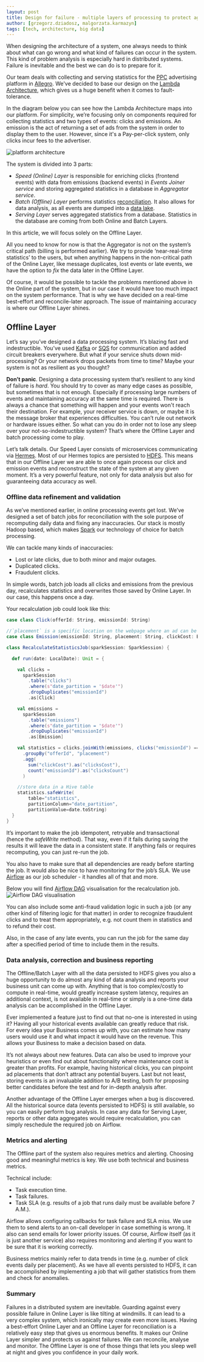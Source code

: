 ```yaml
---
layout: post
title: Design for failure - multiple layers of processing to protect against failures.
author: [grzegorz.dziadosz, malgorzata.karmazyn]
tags: [tech, architecture, big data]
---
```


<style type="text/css">.post img{margin: 0 auto;display: block;}</style>

When designing the architecture of a system, one always needs to think about what can go wrong and
what kind of failures can occur in the system. This kind of problem analysis is especially hard in distributed systems.
Failure is inevitable and the best we can do is to prepare for it.

Our team deals with collecting and serving statistics for the [PPC](https://en.wikipedia.org/wiki/Pay-per-click) advertising platform in [Allegro](/about-us/).
We've decided to base our design on the [Lambda Architecture](http://lambda-architecture.net/), which gives us a huge
benefit when it comes to fault-tolerance.

In the diagram below you can see how the Lambda Architecture maps into our platform.
For simplicity, we’re focusing only on components required for collecting statistics and two types of events: clicks and emissions.
An emission is the act of returning a set of ads from the system in order to display them to the user.
However, since it's a Pay-per-click system, only clicks incur fees to the advertiser.

<img alt="platform architecture" src="/img/articles/2020-01-07-design-for-failure/architecture.png" />

The system is divided into 3 parts:
* _Speed (Online) Layer_ is responsible for enriching clicks (frontend events) with data from emissions
(backend events) in _Events Joiner service_ and storing aggregated statistics in a database in _Aggregator service_.
* _Batch (Offline) Layer_ performs statistics [reconciliation](https://en.wikipedia.org/wiki/Reconciliation_(accounting)). It also allows for data analysis, as all events
are dumped into a [data lake](https://en.wikipedia.org/wiki/Data_lake).
* _Serving Layer_ serves aggregated statistics from a database. Statistics in the database are coming from both
Online and Batch Layers.

In this article, we will focus solely on the Offline Layer.

All you need to know for now is that the Aggregator is not on the system’s critical path (billing is performed earlier).
We try to provide ‘near-real-time statistics’ to the users, but when anything happens in the non-critical path of the
Online Layer, like message duplicates, lost events or late events, we have the option to _fix_ the data later in the
Offline Layer.

Of course, it would be possible to tackle the problems mentioned above in the Online part of the system, but in our case it would
have too much impact on the system performance. That is why we have decided on a real-time best-effort and
reconcile-later approach. The issue of maintaining accuracy is where our Offline Layer shines.

## Offline Layer

Let’s say you’ve designed a data processing system. It’s blazing fast and indestructible. You’ve used
[Kafka](https://kafka.apache.org/) or [SQS](https://aws.amazon.com/sqs/) for communication and added circuit breakers
everywhere. But what if your service shuts down mid-processing? Or your network drops packets from time to time?
Maybe your system is not as resilient as you thought?

**Don’t panic**. Designing a data processing system that’s resilient to any kind of failure is _hard_. You should try to
cover as many edge cases as possible, but sometimes that is not enough. Especially if processing large numbers of events
and maintaining accuracy at the same time is required. There is always a chance that something will happen and
your events won't reach their destination. For example, your receiver service is down, or maybe it is the message broker
that experiences difficulties. You can’t rule out network or hardware issues either. So what can you do in order not to lose any
sleep over your not-so-indestructible system? That’s where the Offline Layer and batch processing come to play.

Let’s talk details. Our Speed Layer consists of microservices communicating via [Hermes](http://hermes.allegro.tech/).
Most of our Hermes topics are persisted to [HDFS](https://en.wikipedia.org/wiki/Apache_Hadoop#HDFS).
This means that in our Offline Layer we are able to once again process our click and emission events and reconstruct
the state of the system at any given moment.
It’s a very powerful feature, not only for data analysis but also for guaranteeing data accuracy as well.

### Offline data refinement and validation

As we’ve mentioned earlier, in online processing events get lost. We’ve designed a set of batch jobs for reconciliation
with the sole purpose of recomputing daily data and fixing any inaccuracies. Our stack is mostly Hadoop based,
which makes [Spark](https://spark.apache.org/) our technology of choice for batch processing.

We can tackle many kinds of inaccuracies:
* Lost or late clicks, due to both minor and major outages.
* Duplicated clicks.
* Fraudulent clicks.

In simple words, batch job loads all clicks and emissions from the previous day, recalculates statistics and overwrites
those saved by Online Layer. In our case, this happens once a day.

Your recalculation job could look like this:
```scala
case class Click(offerId: String, emissionId: String)

//`placement` is a specific location on the webpage where an ad can be displayed
case class Emission(emissionId: String, placement: String, clickCost: BigDecimal)

class RecalculateStatisticsJob(sparkSession: SparkSession) {

  def run(date: LocalDate): Unit = {

    val clicks =
      sparkSession
        .table("clicks")
        .where(s"date_partition = '$date'")
        .dropDuplicates("emissionId")
        .as[Click]

    val emissions =
      sparkSession
        .table("emissions")
        .where(s"date_partition = '$date'")
        .dropDuplicates("emissionId")
        .as[Emission]

    val statistics = clicks.joinWith(emissions, clicks("emissionId") === emissions("emissionId"))
      .groupBy("offerId", "placement")
      .agg(
        sum("clickCost").as("clicksCost"),
        count("emissionId").as("clicksCount")
      )

    //store data in a Hive table
    statistics.safeWrite(
        table="statistics",
        partitionColumn="date_partition",
        partitionValue=date.toString)
  }
}
```
It’s important to make the job idempotent, retryable and transactional (hence the _safeWrite_ method).
That way, even if it fails during saving the results it will leave the data in a consistent state.
If anything fails or requires recomputing, you can just re-run the job.

You also have to make sure that all dependencies are ready before starting the job. It would also be nice to have
monitoring for the job’s SLA. We use [Airflow](https://airflow.apache.org/) as our job scheduler - it handles
all of that and more.

Below you will find [Airflow DAG](https://airflow.apache.org/docs/stable/concepts.html#dags) visualisation for the recalculation job.
<img alt="Airflow DAG visualisation" src="/img/articles/2020-01-07-design-for-failure/airflow.png" />

You can also include some anti-fraud validation logic in such a job (or any other kind of filtering logic for that matter)
in order to recognize fraudulent clicks and to treat them appropriately, e.g. not count them in statistics and to refund their cost.

Also, in the case of any late events, you can run the job for the same day after a specified period of time to
include them in the results.

### Data analysis, correction and business reporting
The Offline/Batch Layer with all the data persisted to HDFS gives you also a huge opportunity to do almost any kind of data
analysis and reports your business unit can come up with. Anything that is too complex/costly to compute
in real-time, would greatly increase system latency, requires an additional context, is not available in real-time
or simply is a one-time data analysis can be accomplished in the Offline Layer.

Ever implemented a feature just to find out that no-one is interested in using it? Having all your historical events
available can greatly reduce that risk. For every idea your Business comes up with, you can estimate how many users
would use it and what impact it would have on the revenue. This allows your Business to make a decision based on data.

It’s not always about new features. Data can also be used to improve your heuristics or even find out about functionality where
maintenance cost is greater than profits. For example, having historical clicks, you can pinpoint ad placements that
don’t attract any potential buyers. Last but not least, storing events is an invaluable addition to A/B testing, both for
proposing better candidates before the test and for in-depth analysis after.

Another advantage of the Offline Layer emerges when a bug is discovered. All the historical source data (events
persisted to HDFS) is still available, so you can easily perform bug analysis. In case any data for Serving Layer,
reports or other data aggregates would require recalculation, you can simply reschedule the required job on Airflow.

### Metrics and alerting
The Offline part of the system also requires metrics and alerting. Choosing good and meaningful metrics is key.
We use both technical and business metrics.

Technical include:
* Task execution time.
* Task failures.
* Task SLA (e.g. results of a job that runs daily must be available before 7 A.M.).

Airflow allows configuring callbacks for task failure and SLA miss. We use them to send alerts to an on-call developer
in case something is wrong. It also can send emails for lower priority issues. Of course, Airflow itself (as it is just
another service) also requires monitoring and alerting if you want to be sure that it is working correctly.

Business metrics mainly refer to data trends in time (e.g. number of click events daily per placement). As we have all
events persisted to HDFS, it can be accomplished by implementing a job that will gather statistics from them and check
for anomalies.

### Summary
Failures in a distributed system are inevitable. Guarding against every possible failure in Online Layer is like tilting
at windmills. It can lead to a very complex system, which ironically may create even more issues.
Having a best-effort Online Layer and an Offline Layer for reconciliation is a relatively easy step that gives us enormous
benefits. It makes our Online Layer simpler and protects us against failures. We can reconcile, analyse and monitor.
The Offline Layer is one of those things that lets you sleep well at night and gives you confidence in your daily work.
